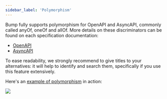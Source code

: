 ```yaml
---
sidebar_label: 'Polymorphism'
---
```


Bump fully supports polymorphism for OpenAPI and AsyncAPI, commonly called anyOf, oneOf and allOf. More details on these discriminators can be found on each specification documentation:

- [OpenAPI](https://spec.openapis.org/oas/v3.1.0#discriminator-object)
- [AsyncAPI](https://www.asyncapi.com/docs/reference/specification/v2.5.0#schemaComposition)

To ease readability, we strongly recommend to give titles to your alternatives: it will help to identify and search them, specifically if you use this feature extensively.

Here's an [example of polymorphism](https://bump.sh/bump/doc/petstore-alternatives#operation-post-pets-body-animal-cat-species-species-alternative) in action:

![](/files/Eqfjob6I3KfrblyPB8mV.gif)

